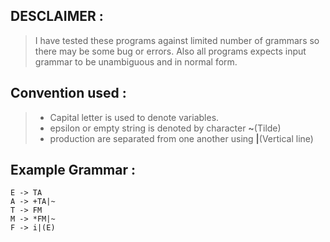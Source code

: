 ## DESCLAIMER :
> I have tested these programs against limited number of
> grammars so there may be some bug or errors. Also all 
> programs expects input grammar to be unambiguous and in 
> normal form.

## Convention used :
> * Capital letter is used to denote variables.
> * epsilon or empty string is denoted by character __~__(Tilde)
> * production are separated from one another using __|__(Vertical line)


## Example Grammar :
```
E -> TA
A -> +TA|~
T -> FM
M -> *FM|~	
F -> i|(E)
```
